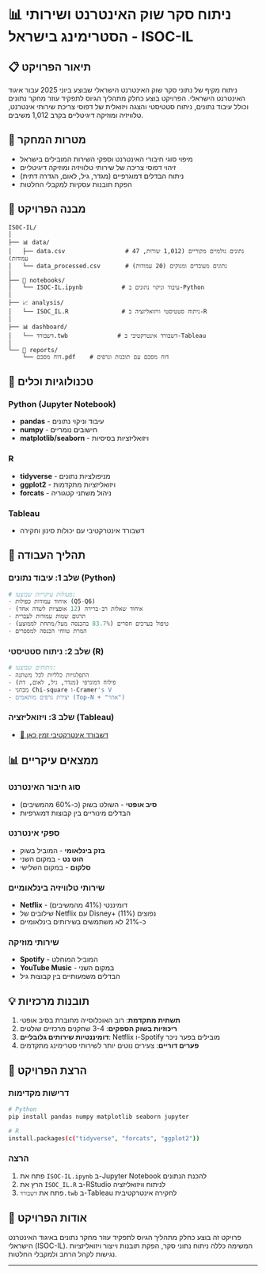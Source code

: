 
# 📊 ניתוח סקר שוק האינטרנט ושירותי הסטרימינג בישראל - ISOC-IL

## 📋 תיאור הפרויקט
ניתוח מקיף של נתוני סקר שוק האינטרנט הישראלי שבוצע ביוני 2025 עבור איגוד האינטרנט הישראלי. הפרויקט בוצע כחלק מתהליך הגיוס לתפקיד עוזר מחקר נתונים וכולל עיבוד נתונים, ניתוח סטטיסטי והצגה ויזואלית של דפוסי צריכת שירותי אינטרנט, טלוויזיה ומוזיקה דיגיטליים בקרב 1,012 משיבים.

## 🎯 מטרות המחקר
- מיפוי סוגי חיבורי האינטרנט וספקי השירות המובילים בישראל
- זיהוי דפוסי צריכה של שירותי טלוויזיה ומוזיקה דיגיטליים
- ניתוח הבדלים דמוגרפיים (מגדר, גיל, לאום, הגדרה דתית)
- הפקת תובנות עסקיות למקבלי החלטות

## 📁 מבנה הפרויקט

```
ISOC-IL/
│
├── 📊 data/
│   ├── data.csv                 # נתונים גולמיים מקוריים (1,012 שורות, 47 עמודות)
│   └── data_processed.csv       # נתונים מעובדים ומנוקים (20 עמודות)
│
├── 📓 notebooks/
│   └── ISOC-IL.ipynb           # עיבוד וניקוי נתונים ב-Python
│
├── 📈 analysis/
│   └── ISOC_IL.R               # ניתוח סטטיסטי וויזואליזציה ב-R
│
├── 📊 dashboard/
│   └── דשבורד.twb              # דשבורד אינטרקטיבי ב-Tableau
│
└── 📄 reports/
    └── דוח מסכם.pdf    # דוח מסכם עם תובנות וגרפים
```

## 🔧 טכנולוגיות וכלים

### Python (Jupyter Notebook)
- **pandas** - עיבוד וניקוי נתונים
- **numpy** - חישובים נומריים
- **matplotlib/seaborn** - ויזואליזציות בסיסיות

### R
- **tidyverse** - מניפולציות נתונים
- **ggplot2** - ויזואליזציות מתקדמות
- **forcats** - ניהול משתני קטגוריה

### Tableau
- דשבורד אינטרקטיבי עם יכולות סינון וחקירה

## 🔄 תהליך העבודה

### שלב 1: עיבוד נתונים (Python)
```python
# פעולות עיקריות שבוצעו:
- איחוד עמודות כפולות (Q5-Q6)
- איחוד שאלות רב-ברירה (12 אופציות לשדה אחד)
- תרגום שמות עמודות לעברית
- טיפול בערכים חסרים (83.7% בהכנסה מעל/מתחת לממוצע)
- המרת טווחי הכנסה למספרים
```

### שלב 2: ניתוח סטטיסטי (R)
```r
# ניתוחים שבוצעו:
- התפלגויות כלליות לכל משתנה
- פילוח דמוגרפי (מגדר, גיל, לאום, דת)
- מבחני Chi-square ו-Cramer's V
- יצירת גרפים מותאמים (Top-N + "אחר")
```

### שלב 3: ויזואליזציה (Tableau)
- [🔗 דשבורד אינטרקטיבי זמין כאן](https://public.tableau.com/views/_17559015604400/sheet3?:language=enUS&publish=yes&:sid=&:redirect=auth&:display_count=n&:origin=viz_share_link)

## 📊 ממצאים עיקריים

### סוג חיבור האינטרנט
- **סיב אופטי** - השולט בשוק (כ-60% מהמשיבים)
- הבדלים מינוריים בין קבוצות דמוגרפיות

### ספקי אינטרנט
- **בזק בינלאומי** - המוביל בשוק
- **הוט נט** - במקום השני
- **סלקום** - במקום השלישי

### שירותי טלוויזיה בינלאומיים
- **Netflix** - דומיננטי (41% מהמשיבים)
- שילובים של Netflix עם Disney+ נפוצים (11%)
- כ-21% לא משתמשים בשירותים בינלאומיים

### שירותי מוזיקה
- **Spotify** - המוביל המוחלט
- **YouTube Music** - במקום השני
- הבדלים משמעותיים בין קבוצות גיל

## 💡 תובנות מרכזיות

1. **תשתית מתקדמת**: רוב האוכלוסייה מחוברת בסיב אופטי
2. **ריכוזיות בשוק הספקים**: 3-4 שחקנים מרכזיים שולטים
3. **דומיננטיות שירותים גלובליים**: Netflix ו-Spotify מובילים בפער ניכר
4. **פערים דוריים**: צעירים נוטים יותר לשירותי סטרימינג מתקדמים

## 🚀 הרצת הפרויקט

### דרישות מקדימות
```bash
# Python
pip install pandas numpy matplotlib seaborn jupyter

# R
install.packages(c("tidyverse", "forcats", "ggplot2"))
```

### הרצה
1. פתח את `ISOC-IL.ipynb` ב-Jupyter Notebook להכנת הנתונים
2. הרץ את `ISOC_IL.R` ב-RStudio לניתוח וויזואליזציה
3. פתח את `דשבורד.twb` ב-Tableau לחקירה אינטרקטיבית

## 📝 אודות הפרויקט
פרויקט זה בוצע כחלק מתהליך הגיוס לתפקיד עוזר מחקר נתונים באיגוד האינטרנט הישראלי (ISOC-IL). המשימה כללה ניתוח נתוני סקר, הפקת תובנות וייצור ויזואליזציות נגישות לקהל הרחב ולמקבלי החלטות.

---

